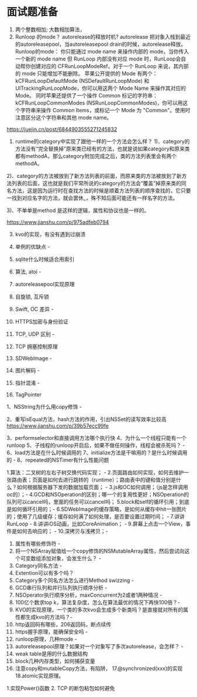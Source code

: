 # 面试题准备

1. 两个整数相加; 大数相加算法，
2. Runloop 的mode？ autorelease的释放时机? 
autorelease 把对象入栈到最近的autoreleasepool，当autoreleasepool drain的时候，autorelease释放。
Runloop的mode：
你只能通过 mode name 来操作内部的 mode，当你传入一个新的 mode name 但 RunLoop 内部没有对应 mode 时，RunLoop会自动帮你创建对应的 CFRunLoopModeRef。对于一个 RunLoop 来说，其内部的 mode 只能增加不能删除。
苹果公开提供的 Mode 有两个：kCFRunLoopDefaultMode (NSDefaultRunLoopMode) 和 UITrackingRunLoopMode，你可以用这两个 Mode Name 来操作其对应的 Mode。
同时苹果还提供了一个操作 Common 标记的字符串：kCFRunLoopCommonModes (NSRunLoopCommonModes)，你可以用这个字符串来操作 Common Items，或标记一个 Mode 为 "Common"。使用时注意区分这个字符串和其他 mode name。

https://juejin.cn/post/6844903555271245832


1. runtime的category中实现了跟他一样的一个方法会怎么样？
1)、category的方法没有“完全替换掉”原来类已经有的方法，也就是说如果category和原来类都有methodA，那么category附加完成之后，类的方法列表里会有两个methodA。

2)、category的方法被放到了新方法列表的前面，而原来类的方法被放到了新方法列表的后面，这也就是我们平常所说的category的方法会“覆盖”掉原来类的同名方法，这是因为运行时在查找方法的时候是顺着方法列表的顺序查找的，它只要一找到对应名字的方法，就会罢休_，殊不知后面可能还有一样名字的方法。

3)、不单单是method 是这样的逻辑，属性和协议也是一样的。

https://www.jianshu.com/p/975adfeb0794

3. kvo的实现，有没有遇到过崩溃
4. 单例的优缺点 -
5. sqlite什么时候适合用索引

6. 算法, atoi -
7. autoreleasepool实现原理
8. 自旋锁, 互斥锁
9. Swift, OC 差异 -
10. HTTPS加密与身份验证
11. TCP, UDP 区别 -
12. TCP 拥塞控制原理
13. SDWebImage -
14. 图片解码 -
15. 指针混淆 -
16. TagPointer

1、NSString为什么用copy修饰 -

2、重写isEqual方法，hash方法的作用，引出NSSet的读写效率比较高 
https://www.jianshu.com/p/39b57ecc99fe

3、performselector和直接调用方法哪个执行快
4、为什么一个线程只能有一个runloop
5、子线程的runloop开启后，如果不做任何操作，线程会被杀死吗？ -
6、load方法是在什么时候调用的
7、initialize方法是干嘛用的？是什么时候调用的 -
8、repeated的NSTimer有什么性能问题

1.算法：二叉树的左右子树交换代码实现； -
2.页面路由如何实现，如何去维护一张路由表；页面是如何去进行跳转的（runtime）；路由表中的键和值分别是什么？如何根据服务器下发的数据加载页面； -
3.js和OC如何调用；（js是怎样调用oc的）；-
4.GCD和NSOperation的区别；哪一个的复用性更好；NSOperation的队列可以cancel吗，里面的任务可以cancel吗；
5.block和self的循环引用；到底是如何循环引用的；-
6.SDWebImage的缓存策略，是如何从缓存中hit一张图片的；使用了几级缓存；缓存如何满了如何处理，是否要设置过期时间； -
7.讲讲RunLoop -
8.讲讲iOS动画，比如CoreAnimation； -
9.屏幕上点击一个View，事件是如何去响应的； -
10.深拷贝与浅拷贝；-

1. 属性有哪些修饰符 -
2. 将一个NSArray赋值给一个copy修饰的NSMutableArray属性，然后尝试向这个可变数组添加对象，会发生什么？ -
3. Category同名方法 -
4. Extention可以有多个吗？ 
5. Category多个同名方法怎么进行Method swizzing -
6. GCD串行队列和并行队列执行顺序分析 -
7. NSOperator执行顺序分析，maxConcurrent为2或者1两种情况 -
8. 100亿个数求top k，算法复杂度，怎么在算法最优的情况下再快100倍？-
9. KVO的实现原理，一个类的多次kvo会生成多个新类吗？是直接就对所有的属性都生成kvo的方法吗？-
10. http返回码有哪些，206返回码，断点续传
11. https握手原理，能确保安全吗 -
12. runloop原理，几种mode -
13. autoreleasepool原理？如果对一个对象写了多次autorelease，会怎样？ -
14. weak table是用的什么数据结构
15. block几种内存类型，如何捕获变量
16. 注意copy和mutableCopy方法，有陷阱，
17.@synchronized(xxx)的实现
18.atomic实现原理。

1.实现Power()函数
2. TCP 的断包粘包如何避免
